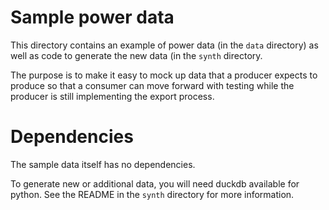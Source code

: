 # Sample power data

This directory contains an example of power data (in the `data` directory) as well as code to generate the new data (in the `synth` directory.

The purpose is to make it easy to mock up data that a producer expects to produce so that a consumer can move forward with testing while the producer is still implementing the export process.

# Dependencies

The sample data itself has no dependencies. 

To generate new or additional data, you will need duckdb available for python. See the README in the `synth` directory for more information.
